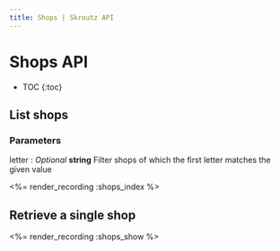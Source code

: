 ```yaml
---
title: Shops | Skroutz API
---
```


# Shops API

* TOC
{:toc}

## List shops

### Parameters

letter
: _Optional_ **string** Filter shops of which the first letter matches
the given value

<%= render_recording :shops_index %>

## Retrieve a single shop

<%= render_recording :shops_show %>
